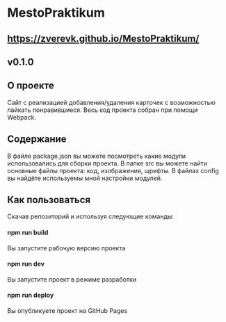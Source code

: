 # MestoPraktikum

## https://zverevk.github.io/MestoPraktikum/

## v0.1.0

## О проекте
Сайт с реализацией добавления/удаления карточек с возможностью лайкать понравившиеся.
Весь код проекта собран при помощи Webpack.

## Содержание
В файле package.json вы можете посмотреть какие модули использовались для сборки проекта.
В папке src вы можете найти основные файлы проекта: код, изображения, шрифты.
В файлах config вы найдёте используемы мной настройки модулей.

## Как пользоваться
Скачав репозиторий и используя следующие команды:
#### npm run build 
Вы запустите рабочую версию проекта
#### npm run dev
Вы запустите проект в режиме разработки
#### npm run deploy
Вы опубликуете проект на GitHub Pages